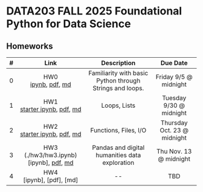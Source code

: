 # DATA203 FALL 2025 Foundational Python for Data Science


## Homeworks

| # | Link | Description | Due Date |
|:-:|:----:|:-----------:|:--------:|
| 0 | HW0 <br/> [ipynb](./hw0/hw0.ipynb), [pdf](./hw0/hw0.pdf), [md](./hw0/hw0.md)  | Familiarity with basic Python through Strings and loops. | Friday 9/5 @ midnight |
| 1 | HW1 <br/> [starter ipynb](./hw1/hw1_starter.ipynb), [pdf](./hw1/hw1.pdf), [md](./hw1/hw1.md)  | Loops, Lists | Tuesday 9/30 @ midnight |
| 2 | HW2 <br/> [starter ipynb](./hw2/hw2_starter.ipynb), [pdf](./hw2/hw2.pdf), [md](./hw2/hw2.md) | Functions, Files, I/O | Thursday Oct. 23 @ midnight |
| 3 | HW3 <br/> (./hw3/hw3.ipynb)[ipynb], [pdf](./hw3/hw3.pdf), [md](./hw3/hw3.md) | Pandas and digital humanities data exploration | Thu Nov. 13 @ midnight |
| 4 | HW4 <br/> [ipynb], [pdf], [md] | -- | TBD |
<!--
| 3 | HW3 <br/> [ipynb](./hw3/hw3.ipynb), [pdf](./hw3/hw3.pdf), [md](./hw3/hw3.md)  | -- | TBD |
| 4 | HW4 <br/> [ipynb](./hw4/hw4.ipynb), [pdf](./hw4/hw4.pdf), [md](./hw4/hw4.md)  | -- | TBD |
-->


